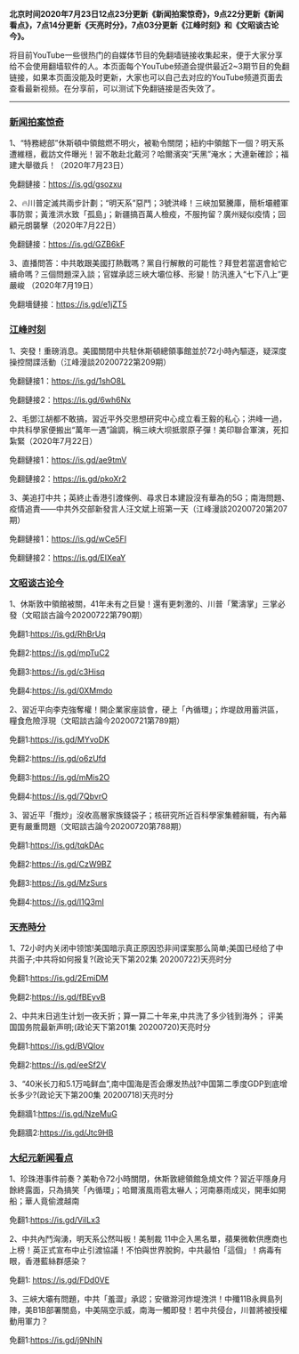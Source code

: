 **北京时间2020年7月23日12点23分更新《新闻拍案惊奇》，9点22分更新《新闻看点》，7点14分更新《天亮时分》，7点03分更新《江峰时刻》和《文昭谈古论今》。**


将目前YouTube一些很热门的自媒体节目的免翻墙链接收集起来，便于大家分享给不会使用翻墙软件的人。本页面每个YouTube频道会提供最近2~3期节目的免翻链接，如果本页面没能及时更新，大家也可以自己去对应的YouTube频道页面去查看最新视频。在分享前，可以测试下免翻链接是否失效了。

***

### [新闻拍案惊奇](https://www.youtube.com/c/%E5%A4%A7%E5%AE%87%E6%8B%8D%E6%A1%88%E9%A9%9A%E5%A5%87DayuShow/videos)

1、“特務總部”休斯頓中領館燃不明火，被勒令關閉；紐約中領館下一個？明天系遭維穩，截訪文件曝光！習不敢赴北戴河？哈爾濱突“天黑”淹水；大連新確診；福建大舉徵兵！（2020年7月23日）

免翻鏈接：https://is.gd/gsozxu

2、🔥川普定滅共兩步計劃；“明天系”惡鬥；3號洪峰！三峽加緊騰庫，簡析壩體軍事防禦；黃淮洪水致「孤島」；新疆搞百萬人檢疫，不服拘留？廣州疑似疫情；回顧元朗襲擊（2020年7月22日）

免翻鏈接：https://is.gd/GZB6kF

3、直播問答：中共敢跟美國打熱戰嗎？黨自行解散的可能性？拜登若當選會給它續命嗎？三個問題深入談；官媒承認三峽大壩位移、形變！防汛進入“七下八上”更嚴峻 （2020年7月19日）

免翻墻鏈接：https://is.gd/e1jZT5

### [江峰时刻](https://www.youtube.com/c/%E6%B1%9F%E5%B3%B0%E6%97%B6%E5%88%BB/videos)

1、突發！重磅消息。美國關閉中共駐休斯頓總領事館並於72小時內驅逐，疑深度操控間諜活動（江峰漫談20200722第209期）

免翻鏈接1：https://is.gd/1shO8L

免翻鏈接2：https://is.gd/6wh6Nx

2、毛鄧江胡都不敢搞，習近平外交思想研究中心成立看王毅的私心；洪峰一過，中共科學家便搬出“萬年一遇”論調，稱三峡大坝抵禦原子彈！美印聯合軍演，死扣紮緊（2020年7月22日）

免翻鏈接1：https://is.gd/ae9tmV 

免翻鏈接2：https://is.gd/pkoXr2

3、美追打中共；英終止香港引渡條例、尋求日本建設沒有華為的5G；南海問題、疫情追責——中共外交部新發言人汪文斌上班第一天（江峰漫談20200720第207期）

免翻鏈接1：https://is.gd/wCe5FI

免翻鏈接2：https://is.gd/EIXeaY


### [文昭谈古论今](https://www.youtube.com/channel/UCtAIPjABiQD3qjlEl1T5VpA/videos)

1、休斯敦中領館被關，41年未有之巨變！還有更刺激的、川普「驚濤掌」三掌必發（文昭談古論今20200722第790期）

免翻1:https://is.gd/RhBrUq

免翻2:https://is.gd/mpTuC2

免翻3:https://is.gd/c3Hisq

免翻4:https://is.gd/0XMmdo


2、習近平向李克強奪權！開企業家座談會，硬上「內循環」；炸堤啟用蓄洪區，糧食危險浮現（文昭談古論今20200721第789期）

免翻1:https://is.gd/MYvoDK

免翻2:https://is.gd/o6zUfd

免翻3:https://is.gd/mMis2O

免翻4:https://is.gd/7QbvrO

3、習近平「攬炒」沒收高層家族錢袋子；核研究所近百科學家集體辭職，有內幕更有嚴重問題（文昭談古論今20200720第788期）

免翻1:https://is.gd/tqkDAc  

免翻2:https://is.gd/CzW9BZ   

免翻3:https://is.gd/MzSurs   

免翻4:https://is.gd/l1Q3mI


### [天亮時分](https://www.youtube.com/channel/UCjvjNeHndz4PGs9JXhzdHqw/videos)

1、72小时内关闭中领馆!美国暗示真正原因恐非间谍案那么简单;美国已经给了中共面子;中共将如何报复?(政论天下第202集 20200722)天亮时分

免翻1:https://is.gd/2EmiDM

免翻2:https://is.gd/fBEyvB

2、中共末日逃生计划一夜夭折；算一算二十年来,中共洗了多少钱到海外； 评美国国务院最新声明;(政论天下第201集 20200720)天亮时分

免翻1:https://is.gd/BVQlov

免翻2:https://is.gd/eeSf2V

3、“40米长刀和5.1万吨鲜血”,南中国海是否会爆发热战?中国第二季度GDP到底增长多少?(政论天下第200集 20200718)天亮时分 

免翻牆1:https://is.gd/NzeMuG   

免翻牆2:https://is.gd/Jtc9HB


### [大纪元新闻看点](https://www.youtube.com/c/%E5%A4%A7%E7%B4%80%E5%85%83-%E6%96%B0%E8%81%9E%E7%9C%8B%E9%BB%9E/videos)

1、珍珠港事件前奏？美勒令72小時關閉，休斯敦總領館急燒文件？習近平隱身月餘終露面，只為搞笑「內循環」；哈爾濱風雨雹太嚇人；河南暴雨成災，開車如開船；華人竟偷渡越南

免翻1:https://is.gd/VilLx3

2、中共內鬥洶湧，明天系公然叫板！美制裁 11中企入黑名單，蘋果微軟供應商也上榜！英正式宣布中止引渡協議！不怕與世界脫鉤，中共最怕「這個」！病毒有眼，香港藍絲群感染？

免翻1: https://is.gd/FDd0VE

3、三峽大壩有問題，中共「羞澀」承認；安徽滁河炸堤洩洪！中殲11B永興島列陣，美B1B部署關島，中美隔空示威，南海一觸即發！若中共侵台，川普將被授權動用軍力？

免翻1:https://is.gd/j9NhlN
